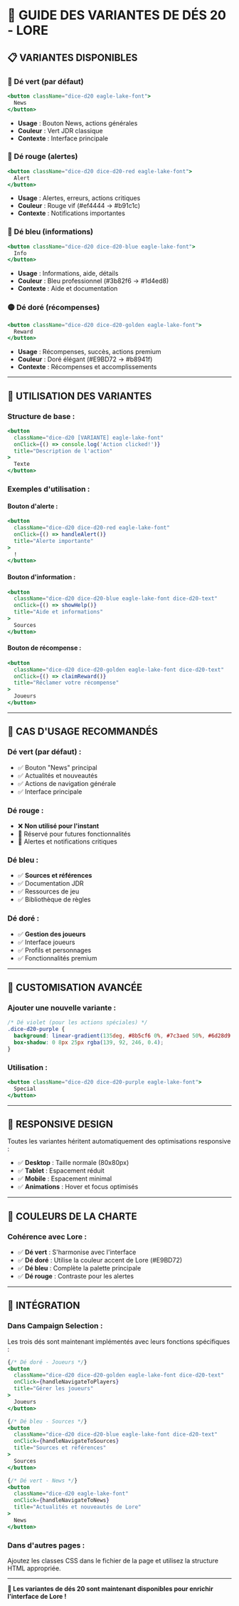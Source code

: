 # 🎲 GUIDE DES VARIANTES DE DÉS 20 - LORE

## 📋 **VARIANTES DISPONIBLES**

### **🎲 Dé vert (par défaut)**
```jsx
<button className="dice-d20 eagle-lake-font">
  News
</button>
```
- **Usage** : Bouton News, actions générales
- **Couleur** : Vert JDR classique
- **Contexte** : Interface principale

### **🔴 Dé rouge (alertes)**
```jsx
<button className="dice-d20 dice-d20-red eagle-lake-font">
  Alert
</button>
```
- **Usage** : Alertes, erreurs, actions critiques
- **Couleur** : Rouge vif (#ef4444 → #b91c1c)
- **Contexte** : Notifications importantes

### **🔵 Dé bleu (informations)**
```jsx
<button className="dice-d20 dice-d20-blue eagle-lake-font">
  Info
</button>
```
- **Usage** : Informations, aide, détails
- **Couleur** : Bleu professionnel (#3b82f6 → #1d4ed8)
- **Contexte** : Aide et documentation

### **🟡 Dé doré (récompenses)**
```jsx
<button className="dice-d20 dice-d20-golden eagle-lake-font">
  Reward
</button>
```
- **Usage** : Récompenses, succès, actions premium
- **Couleur** : Doré élégant (#E9BD72 → #b8941f)
- **Contexte** : Récompenses et accomplissements

---

## 🎨 **UTILISATION DES VARIANTES**

### **Structure de base :**
```jsx
<button 
  className="dice-d20 [VARIANTE] eagle-lake-font"
  onClick={() => console.log('Action clicked!')}
  title="Description de l'action"
>
  Texte
</button>
```

### **Exemples d'utilisation :**

#### **Bouton d'alerte :**
```jsx
<button 
  className="dice-d20 dice-d20-red eagle-lake-font"
  onClick={() => handleAlert()}
  title="Alerte importante"
>
  !
</button>
```

#### **Bouton d'information :**
```jsx
<button 
  className="dice-d20 dice-d20-blue eagle-lake-font dice-d20-text"
  onClick={() => showHelp()}
  title="Aide et informations"
>
  Sources
</button>
```

#### **Bouton de récompense :**
```jsx
<button 
  className="dice-d20 dice-d20-golden eagle-lake-font dice-d20-text"
  onClick={() => claimReward()}
  title="Réclamer votre récompense"
>
  Joueurs
</button>
```

---

## 🎯 **CAS D'USAGE RECOMMANDÉS**

### **Dé vert (par défaut) :**
- ✅ Bouton "News" principal
- ✅ Actualités et nouveautés
- ✅ Actions de navigation générale
- ✅ Interface principale

### **Dé rouge :**
- ❌ **Non utilisé pour l'instant**
- 🔮 Réservé pour futures fonctionnalités
- 🔮 Alertes et notifications critiques

### **Dé bleu :**
- ✅ **Sources et références**
- ✅ Documentation JDR
- ✅ Ressources de jeu
- ✅ Bibliothèque de règles

### **Dé doré :**
- ✅ **Gestion des joueurs**
- ✅ Interface joueurs
- ✅ Profils et personnages
- ✅ Fonctionnalités premium

---

## 🔧 **CUSTOMISATION AVANCÉE**

### **Ajouter une nouvelle variante :**
```css
/* Dé violet (pour les actions spéciales) */
.dice-d20-purple {
  background: linear-gradient(135deg, #8b5cf6 0%, #7c3aed 50%, #6d28d9 100%);
  box-shadow: 0 8px 25px rgba(139, 92, 246, 0.4);
}
```

### **Utilisation :**
```jsx
<button className="dice-d20 dice-d20-purple eagle-lake-font">
  Special
</button>
```

---

## 📱 **RESPONSIVE DESIGN**

Toutes les variantes héritent automatiquement des optimisations responsive :
- ✅ **Desktop** : Taille normale (80x80px)
- ✅ **Tablet** : Espacement réduit
- ✅ **Mobile** : Espacement minimal
- ✅ **Animations** : Hover et focus optimisés

---

## 🎨 **COULEURS DE LA CHARTE**

### **Cohérence avec Lore :**
- ✅ **Dé vert** : S'harmonise avec l'interface
- ✅ **Dé doré** : Utilise la couleur accent de Lore (#E9BD72)
- ✅ **Dé bleu** : Complète la palette principale
- ✅ **Dé rouge** : Contraste pour les alertes

---

## 🚀 **INTÉGRATION**

### **Dans Campaign Selection :**
Les trois dés sont maintenant implémentés avec leurs fonctions spécifiques :

```jsx
{/* Dé doré - Joueurs */}
<button 
  className="dice-d20 dice-d20-golden eagle-lake-font dice-d20-text"
  onClick={handleNavigateToPlayers}
  title="Gérer les joueurs"
>
  Joueurs
</button>

{/* Dé bleu - Sources */}
<button 
  className="dice-d20 dice-d20-blue eagle-lake-font dice-d20-text"
  onClick={handleNavigateToSources}
  title="Sources et références"
>
  Sources
</button>

{/* Dé vert - News */}
<button 
  className="dice-d20 eagle-lake-font"
  onClick={handleNavigateToNews}
  title="Actualités et nouveautés de Lore"
>
  News
</button>
```

### **Dans d'autres pages :**
Ajoutez les classes CSS dans le fichier de la page et utilisez la structure HTML appropriée.

---

**🎲 Les variantes de dés 20 sont maintenant disponibles pour enrichir l'interface de Lore !**
